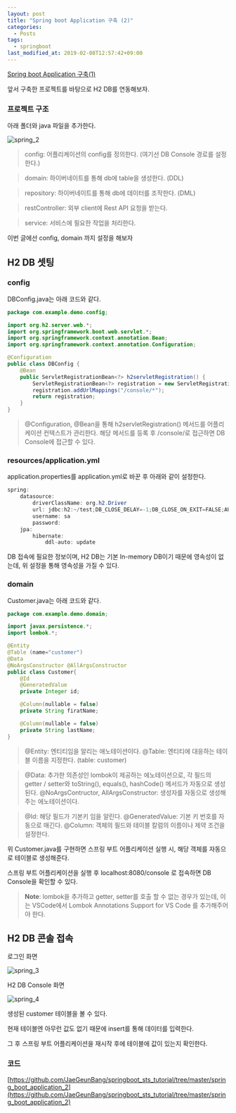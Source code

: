 ```yaml
---
layout: post
title: "Spring boot Application 구축 (2)"
categories:
  - Posts
tags:
  - springboot
last_modified_at: 2019-02-08T12:57:42+09:00
---
```


[Spring boot Application 구축(1)](https://jaegeunbang.github.io/web.springboot/Spring-Boot-Application-%EA%B5%AC%EC%B6%95(1))

앞서 구축한 프로젝트를 바탕으로 H2 DB를 연동해보자.



### 프로젝트 구조

아래 폴더와 java 파일을 추가한다.

![spring_2](https://user-images.githubusercontent.com/22383120/52461702-86aaed80-2bb3-11e9-9e7b-8720b4fa57ba.PNG)

> config: 어플리케이션의 config를 정의한다. (여기선 DB Console 경로를 설정한다.)

> domain: 하이버네이트를 통해 db에 table을 생성한다. (DDL)

> repository: 하이버네이트를 통해 db에 데이터를 조작한다. (DML)

> restController: 외부 client에 Rest API 요청을 받는다.

> service: 서비스에 필요한 작업을 처리한다.

이번 글에선 config, domain 까지 설정을 해보자



## H2 DB 셋팅
### config
DBConfig.java는 아래 코드와 같다.

```java
package com.example.demo.config;

import org.h2.server.web.*;
import org.springframework.boot.web.servlet.*;
import org.springframework.context.annotation.Bean;
import org.springframework.context.annotation.Configuration;

@Configuration
public class DBConfig {
	@Bean
	public ServletRegistrationBean<?> h2servletRegistration() {
        ServletRegistrationBean<?> registration = new ServletRegistrationBean<>(new WebServlet());
		registration.addUrlMappings("/console/*");
		return registration;
	}
}
```
> @Configuration, @Bean을 통해 h2servletRegistration() 메서드를 어플리케이션 컨텍스트가 관리한다. 해당 메서드를 등록 후 /console/로 접근하면 DB Console에 접근할 수 있다.



### resources/application.yml

application.properties를 application.yml로 바꾼 후 아래와 같이 설정한다.
```java
spring:
    datasource:
        driverClassName: org.h2.Driver
        url: jdbc:h2:~/test;DB_CLOSE_DELAY=-1;DB_CLOSE_ON_EXIT=FALSE;AUTO_RECONNECT=TRUE
        username: sa
        password:
    jpa:
        hibernate:
            ddl-auto: update
```
DB 접속에 필요한 정보이며, H2 DB는 기본 In-memory DB이기 때문에 영속성이 없는데, 위 설정을 통해 영속성을 가질 수 있다.



### domain

Customer.java는 아래 코드와 같다.
```java
package com.example.demo.domain;

import javax.persistence.*;
import lombok.*;

@Entity
@Table (name="customer")
@Data
@NoArgsConstructor @AllArgsConstructor
public class Customer{
    @Id
    @GeneratedValue
    private Integer id;

    @Column(nullable = false)
    private String firatName;

    @Column(nullable = false)
    private String lastName; 
}
```
> @Entity: 엔티티임을 알리는 애노테이션이다.
> @Table: 엔티티에 대응하는 테이블 이름을 지정한다. (table: customer)

>@Data: 추가한 의존성인 lombok이 제공하는 에노테이션으로, 각 필드의 getter / setter와 toString(), equals(), hashCode() 메서드가 자동으로 생성된다.
>@NoArgsContructor, AllArgsConstructor: 생성자를 자동으로 생성해주는 에노테이션이다.

> @Id: 해당 필드가 기본키 임을 알린다.
> @GeneratedValue: 기본 키 번호를 자동으로 매긴다.
> @Column: 객체의 필드와 테이블 칼럼의 이름이나 제약 조건을 설정한다.



위 Customer.java를 구현하면 스프링 부트 어플리케이션 실행 시, 해당 객체를 자동으로 테이블로 생성해준다.

스프링 부트 어플리케이션을 실행 후 localhost:8080/console 로 접속하면 DB Console을 확인할 수 있다.

> **Note**: lombok을 추가하고 getter, setter를 호출 할 수 없는 경우가 있는데, 이는 VSCode에서 Lombok Annotations Support for VS Code 를 추가해주어야 한다.



## H2 DB 콘솔 접속

로그인 화면

![spring_3](https://user-images.githubusercontent.com/22383120/52461711-91658280-2bb3-11e9-973d-c3f5ee1ea86a.PNG)



H2 DB Console 화면

![spring_4](https://user-images.githubusercontent.com/22383120/52461719-9aeeea80-2bb3-11e9-9146-8248126bae77.PNG)

생성된 customer 테이블을 볼 수 있다. 

현재 테이블엔 아무런 값도 없기 때문에 insert를 통해 데이터를 입력한다.

그 후 스프링 부트 어플리케이션을 재시작 후에 테이블에 값이 있는지 확인한다.



### 코드

[https://github.com/JaeGeunBang/springboot_sts_tutorial/tree/master/spring_boot_application_2](https://github.com/JaeGeunBang/springboot_sts_tutorial/tree/master/spring_boot_application_2)
